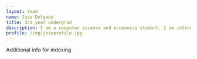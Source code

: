 ```yaml
---
layout: team
name: Jose Delgado
title: 3rd year undergrad
description: I am a computer science and economics student. I am interested in applying my knowledge of computer science to develop efficient solutions for meaningul, scientific problems.
profile: /img/joseprofile.jpg
---
```


Additional info for indexing
